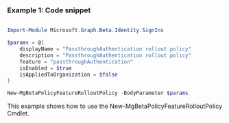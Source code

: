 ### Example 1: Code snippet

```powershell

Import-Module Microsoft.Graph.Beta.Identity.SignIns

$params = @{
	displayName = "PassthroughAuthentication rollout policy"
	description = "PassthroughAuthentication rollout policy"
	feature = "passthroughAuthentication"
	isEnabled = $true
	isAppliedToOrganization = $false
}

New-MgBetaPolicyFeatureRolloutPolicy -BodyParameter $params

```
This example shows how to use the New-MgBetaPolicyFeatureRolloutPolicy Cmdlet.

